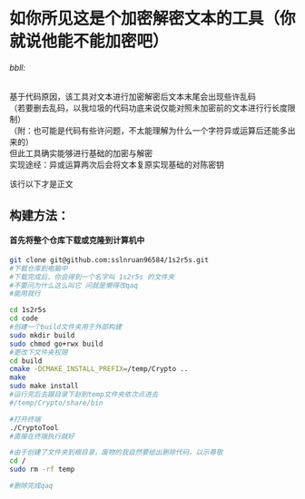 # 如你所见这是个加密解密文本的工具（你就说他能不能加密吧）
###### bbll:
基于代码原因，该工具对文本进行加密解密后文本末尾会出现些许乱码  
（若要删去乱码，以我垃圾的代码功底来说仅能对照未加密前的文本进行行长度限制）  
（附：也可能是代码有些许问题，不太能理解为什么一个字符异或运算后还能多出来的）  
但此工具确实能够进行基础的加密与解密  
实现途经：异或运算两次后会将文本复原实现基础的对陈密钥  
  
该行以下才是正文

## 构建方法：
#### 首先将整个仓库下载或克隆到计算机中
```bash
git clone git@github.com:sslnruan96584/1s2r5s.git
#下载仓库到电脑中
#下载完成后，你会得到一个名字叫 1s2r5s 的文件夹
#不要问为什么这么叫它 问就是懒得改qaq
#能用就行
```

```bash
cd 1s2r5s
cd code
#创建一个build文件夹用于外部构建
sudo mkdir build
sudo chmod go+rwx build
#更改下文件夹权限
cd build
cmake -DCMAKE_INSTALL_PREFIX=/temp/Crypto ..
make
sudo make install
#运行完后去跟目录下赵到temp文件夹依次点进去
#/temp/Crypto/share/bin
```

```bash
#打开终端
./CryptoTool
#直接在终端执行就好
```

```bash
#由于创建了文件夹到根目录，废物的我自然要给出删除代码，以示尊敬
cd /
sudo rm -rf temp

#删除完成qaq
```

